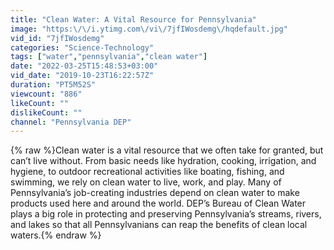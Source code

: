 ```yaml
---
title: "Clean Water: A Vital Resource for Pennsylvania"
image: "https:\/\/i.ytimg.com\/vi\/7jfIWosdemg\/hqdefault.jpg"
vid_id: "7jfIWosdemg"
categories: "Science-Technology"
tags: ["water","pennsylvania","clean water"]
date: "2022-03-25T15:48:53+03:00"
vid_date: "2019-10-23T16:22:57Z"
duration: "PT5M52S"
viewcount: "886"
likeCount: ""
dislikeCount: ""
channel: "Pennsylvania DEP"
---
```

{% raw %}Clean water is a vital resource that we often take for granted, but can’t live without. From basic needs like hydration, cooking, irrigation, and hygiene, to outdoor recreational activities like boating, fishing, and swimming, we rely on clean water to live, work, and play. Many of Pennsylvania’s job-creating industries depend on clean water to make products used here and around the world.  DEP’s Bureau of Clean Water plays a big role in protecting and preserving Pennsylvania’s streams, rivers, and lakes so that all Pennsylvanians can reap the benefits of clean local waters.{% endraw %}
